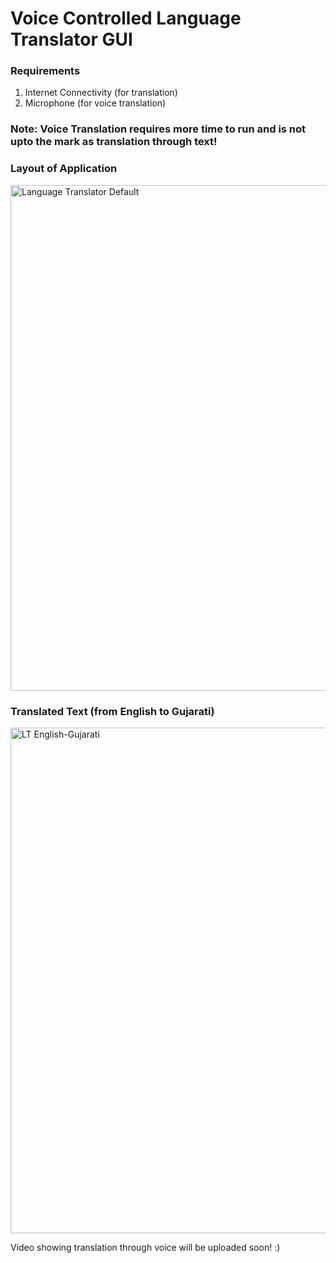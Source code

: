 # Voice Controlled Language Translator GUI
### Requirements
1. Internet Connectivity (for translation)
2. Microphone (for voice translation)

### Note: Voice Translation requires more time to run and is not upto the mark as translation through text!

### Layout of Application
<img width="809" alt="Language Translator Default" src="https://user-images.githubusercontent.com/65371747/94477704-deb2bf80-01ef-11eb-8783-85f9a728a5bf.png">

### Translated Text (from English to Gujarati)
<img width="809" alt="LT English-Gujarati" src="https://user-images.githubusercontent.com/65371747/94477695-dce8fc00-01ef-11eb-9851-187194aec2e7.png">

Video showing translation through voice will be uploaded soon! :)
